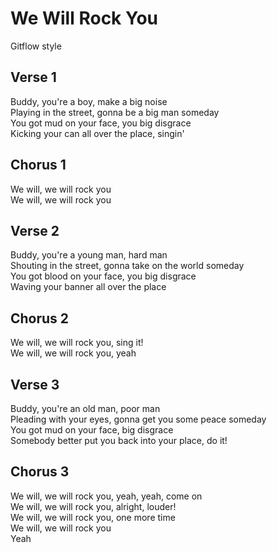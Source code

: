# We Will Rock You
Gitflow style

## Verse 1
Buddy, you're a boy, make a big noise  
Playing in the street, gonna be a big man someday  
You got mud on your face, you big disgrace  
Kicking your can all over the place, singin'

## Chorus 1
We will, we will rock you  
We will, we will rock you

## Verse 2
Buddy, you're a young man, hard man  
Shouting in the street, gonna take on the world someday  
You got blood on your face, you big disgrace  
Waving your banner all over the place

## Chorus 2
We will, we will rock you, sing it!  
We will, we will rock you, yeah

## Verse 3
Buddy, you're an old man, poor man  
Pleading with your eyes, gonna get you some peace someday  
You got mud on your face, big disgrace  
Somebody better put you back into your place, do it!

## Chorus 3
We will, we will rock you, yeah, yeah, come on  
We will, we will rock you, alright, louder!  
We will, we will rock you, one more time  
We will, we will rock you  
Yeah
